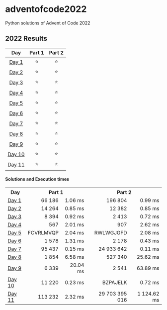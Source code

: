# adventofcode2022
Python solutions of Advent of Code 2022

<!--- advent_readme_stars table --->
## 2022 Results

| Day | Part 1 | Part 2 |
| :---: | :---: | :---: |
| [Day 1](https://adventofcode.com/2022/day/1) | ⭐ | ⭐ |
| [Day 2](https://adventofcode.com/2022/day/2) | ⭐ | ⭐ |
| [Day 3](https://adventofcode.com/2022/day/3) | ⭐ | ⭐ |
| [Day 4](https://adventofcode.com/2022/day/4) | ⭐ | ⭐ |
| [Day 5](https://adventofcode.com/2022/day/5) | ⭐ | ⭐ |
| [Day 6](https://adventofcode.com/2022/day/6) | ⭐ | ⭐ |
| [Day 7](https://adventofcode.com/2022/day/7) | ⭐ | ⭐ |
| [Day 8](https://adventofcode.com/2022/day/8) | ⭐ | ⭐ |
| [Day 9](https://adventofcode.com/2022/day/9) | ⭐ | ⭐ |
| [Day 10](https://adventofcode.com/2022/day/10) | ⭐ | ⭐ |
| [Day 11](https://adventofcode.com/2022/day/11) | ⭐ | ⭐ |
<!--- advent_readme_stars table --->

#### Solutions and Execution times
<table>
  <tr>
    <th>Day</td>
    <th colspan="2">Part 1</td>
    <th colspan="2">Part 2</td>
  </tr>
  <tr>
    <td><a href="https://adventofcode.com/2022/day/1">Day 1</a></td>
    <td align="right">66 186</td>
    <td align="right">1.06 ms</td>
    <td align="right">196 804</td>
    <td align="right">0.99 ms</td>    
  </tr>
  
   <tr>
    <td><a href="https://adventofcode.com/2022/day/2">Day 2</a></td>
    <td align="right">14 264</td>
    <td align="right">0.85 ms</td>
    <td align="right">12 382</td>
    <td align="right">0.85 ms</td>    
  </tr>
  
   <tr>
    <td><a href="https://adventofcode.com/2022/day/3">Day 3</a></td>
    <td align="right">8 394</td>
    <td align="right">0.92 ms</td>
    <td align="right">2 413</td>
    <td align="right">0.72 ms</td>    
  </tr>
  
   <tr>
    <td><a href="https://adventofcode.com/2022/day/4">Day 4</a></td>
    <td align="right">567</td>
    <td align="right">2.01 ms</td>
    <td align="right">907</td>
    <td align="right">2.62 ms</td>    
  </tr>

  <tr>
    <td><a href="https://adventofcode.com/2022/day/5">Day 5</a></td>
    <td align="right">FCVRLMVQP</td>
    <td align="right">2.04 ms</td>
    <td align="right">RWLWGJGFD</td>
    <td align="right">2.08 ms</td>    
  </tr>

  <tr>
    <td><a href="https://adventofcode.com/2022/day/6">Day 6</a></td>
    <td align="right">1 578</td>
    <td align="right">1.31 ms</td>
    <td align="right">2 178</td>
    <td align="right">0.43 ms</td>    
  </tr>

  <tr>
    <td><a href="https://adventofcode.com/2022/day/7">Day 7</a></td>
    <td align="right">95 437</td>
    <td align="right">0.15 ms</td>
    <td align="right">24 933 642</td>
    <td align="right">0.11 ms</td>    
  </tr>

  <tr>
    <td><a href="https://adventofcode.com/2022/day/8">Day 8</a></td>
    <td align="right">1 854</td>
    <td align="right">6.58 ms</td>
    <td align="right">527 340</td>
    <td align="right">25.62 ms</td>    
  </tr>

  <tr>
    <td><a href="https://adventofcode.com/2022/day/9">Day 9</a></td>
    <td align="right">6 339</td>
    <td align="right">20.04 ms</td>
    <td align="right">2 541</td>
    <td align="right">63.89 ms</td>    
  </tr>

  <tr>
    <td><a href="https://adventofcode.com/2022/day/10">Day 10</a></td>
    <td align="right">11 220</td>
    <td align="right">0.23 ms</td>
    <td align="right">BZPAJELK</td>
    <td align="right">0.72 ms</td>    
  </tr>

  <tr>
    <td><a href="https://adventofcode.com/2022/day/11">Day 11</a></td>
    <td align="right">113 232</td>
    <td align="right">2.32 ms</td>
    <td align="right">29 703 395 016</td>
    <td align="right">1 124.62 ms</td>    
  </tr>

</table>
